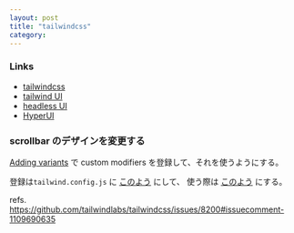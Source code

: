 ```yaml
---
layout: post
title: "tailwindcss"
category:
---
```


### Links

- [tailwindcss](https://tailwindcss.com/)
- [tailwind UI](https://tailwindui.com/)
- [headless UI](https://headlessui.com/)
- [HyperUI](https://www.hyperui.dev/)

### scrollbar のデザインを変更する

[Adding variants](https://tailwindcss.com/docs/plugins#adding-variants) で custom modifiers を登録して、それを使うようにする。

登録は`tailwind.config.js` に [このよう](https://github.com/pojiro/pojiro.github.io/blob/22fa123bbb541e2e77bdc62cc73ea0cdaacc1714/tailwind.config.js#L31-L35) にして、
使う際は [このよう](https://github.com/pojiro/pojiro.github.io/blob/22fa123bbb541e2e77bdc62cc73ea0cdaacc1714/_layouts/default.html#L66-L68) にする。

refs. https://github.com/tailwindlabs/tailwindcss/issues/8200#issuecomment-1109690635
